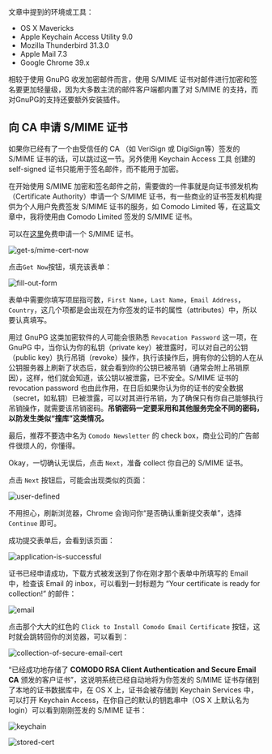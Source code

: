 文章中提到的环境或工具：

* OS X Mavericks
* Apple Keychain Access Utility 9.0
* Mozilla Thunderbird 31.3.0
* Apple Mail 7.3
* Google Chrome 39.x

相较于使用 GnuPG 收发加密邮件而言，使用 S/MIME 证书对邮件进行加密和签名要更加轻量级，因为大多数主流的邮件客户端都内置了对 S/MIME 的支持，而对GnuPG的支持还要额外安装插件。

## 向 CA 申请 S/MIME 证书
如果你已经有了一个由受信任的 CA （如 VeriSign 或 DigiSign等）签发的 S/MIME 证书的话，可以跳过这一节。另外使用 Keychain Access 工具 创建的 self-signed 证书只能用于签名邮件，而不能用于加密。

在开始使用 S/MIME 加密和签名邮件之前，需要做的一件事就是向证书颁发机构（Certificate Authority）申请一个 S/MIME 证书，有一些商业的证书签发机构提供为个人用户免费签发 S/MIME 证书的服务，如 Comodo Limited 等，在这篇文章中，我将使用由 Comodo Limited 签发的 S/MIME 证书。

可以在[这里](https://www.instantssl.com/ssl-certificate-products/free-email-certificate.html)免费申请一个 S/MIME 证书。

![get-s/mime-cert-now](http://i.imgbox.com/9BqciyfV.png)

点击`Get Now`按钮，填充该表单：

![fill-out-form](http://i.imgbox.com/aEJsZFi9.png)

表单中需要你填写项屈指可数，`First Name`，`Last Name`，`Email Address`，`Country`，这几个项都是会出现在为你签发的证书的属性（attributes）中，所以要认真填写。

用过 GnuPG 这类加密软件的人可能会很熟悉 `Revocation Password` 这一项，在 GnuPG 中，当你认为你的私钥（private key）被泄露时，可以对自己的公钥（public key）执行吊销（revoke）操作，执行该操作后，拥有你的公钥的人在从公钥服务器上刷新了状态后，就会看到你的公钥已被吊销（通常会附上吊销原因），这样，他们就会知道，该公钥以被泄露，已不安全。S/MIME 证书的 revocation password 也由此作用，在日后如果你认为你的证书的安全数据（secret，如私钥）已被泄露，可以对其进行吊销，为了确保只有你自己能够执行吊销操作，就需要该吊销密码。__吊销密码一定要采用和其他服务完全不同的密码，以防发生类似“撞库”这类情况。__

最后，推荐不要选中名为 `Comodo Newsletter` 的 check box，商业公司的广告邮件很烦人的，你懂得。

Okay，一切确认无误后，点击 `Next`，准备 collect 你自己的 S/MIME 证书。

点击 `Next` 按钮后，可能会出现类似的页面：

![user-defined](http://i.imgbox.com/jJVqoJk2.png)

不用担心，刷新浏览器，Chrome 会询问你“是否确认重新提交表单”，选择 `Continue` 即可。

成功提交表单后，会看到该页面：

![application-is-successful](http://i.imgbox.com/9r0ktFrA.png)

证书已经申请成功，下载方式被发送到了你在刚才那个表单中所填写的 Email 中，检查该 Email 的 inbox，可以看到一封标题为 “Your certificate is ready for collection!” 的邮件：

![email](http://i.imgbox.com/NKVMXZCU.png)

点击那个大大的红色的 `Click to Install Comodo Email Certificate` 按钮，这时就会跳转回你的浏览器，可以看到：

![collection-of-secure-email-cert](http://i.imgbox.com/cpaHhAzv.png)

“已经成功地存储了 __COMODO RSA Client Authentication and Secure Email CA__ 颁发的客户证书”，这说明系统已经自动地将为你签发的 S/MIME 证书存储到了本地的证书数据库中，在 OS X 上，证书会被存储到 Keychain Services 中，可以打开 Keychain Access，在你自己的默认的钥匙串中（OS X 上默认名为 login）可以看到刚刚签发的 S/MIME 证书：

![keychain](http://i.imgbox.com/2DIGcxKM.png)

![stored-cert](http://i.imgbox.com/CFZhfgE6.png)

